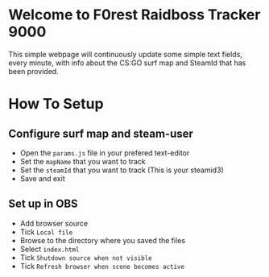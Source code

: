 # Welcome to F0rest Raidboss Tracker 9000
This simple webpage will continuously update some simple text fields, every minute, with info about the CS:GO surf map and SteamId that has been provided.

# How To Setup
## Configure surf map and steam-user
- Open the `params.js` file in your prefered text-editor
- Set the `mapName` that you want to track
- Set the `steamId` that you want to track (This is your steamid3)
- Save and exit
## Set up in OBS
- Add browser source
- Tick `Local file`
- Browse to the directory where you saved the files
- Select `index.html`
- Tick `Shutdown source when not visible`
- Tick `Refresh browser when scene becomes active`

